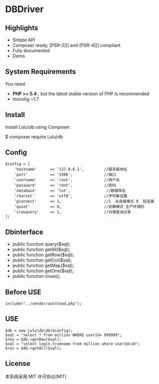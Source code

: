 # DBDriver



## Highlights

- Simple API
- Composer ready, [PSR-2][] and [PSR-4][] compliant
- Fully documented
- Demo


## System Requirements

You need:

- **PHP >= 5.4** , but the latest stable version of PHP is recommended
- monolig ~1.7

## Install

Install Lulu\db using Composer.

$ composer require Lulu/db

## Config
```
$config = [
    'hostname'      => '127.0.0.1',         //服务器地址
    'port'          => '3306',              //端口
    'username'      => 'root',              //用户名
    'password'      => 'root',              //密码
    'database'      => 'lut',                //数据库名
    'charset'       => 'utf8',              //字符集设置
    'pconnect'      => 1,                   //1  长连接模式 0  短连接
    'quiet'         => 0,                   //安静模式 生产环境的
    'slowquery'     => 1,                   //对慢查询记录
];
```

## Dbinterface

- public function query($sql);     
- public function getAll($sql);
- public function getRow($sql);      
- public function getCol($sql);
- public function getMap($sql);      
- public function getOne($sql);
- public function close();

## Before USE
    include("../vendor/autoload.php");

## USE
    $db = new Lulu\db\db($config);
    $sql = "select * from million WHERE userId= 999999";
    $res = $db->getRow($sql);
    $sql = "select login,truename from million where userId>10";
    $res = $db->getAll($sql);

## License

本系统采用 MIT 许可协议(MIT)

